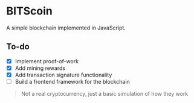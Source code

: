 # BITScoin
A simple blockchain implemented in JavaScript.

## To-do 
- [x] Implement proof-of-work
- [x] Add mining rewards
- [x] Add transaction signature functionality
- [ ] Build a frontend framework for the blockchain

> Not a real cryptocurrency, just a basic simulation of how they work